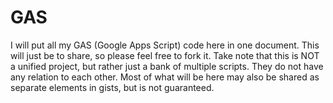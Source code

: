 # GAS
I will put all my GAS (Google Apps Script) code here in one document. This will just be to share, so please feel free to fork it. Take note that this is NOT a unified project, but rather just a bank of multiple scripts. They do not have any relation to each other. Most of what will be here may also be shared as separate elements in gists, but is not guaranteed.

